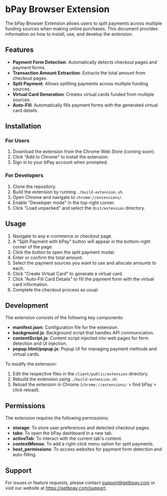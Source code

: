 # bPay Browser Extension

The bPay Browser Extension allows users to split payments across multiple funding sources when making online purchases. This document provides information on how to install, use, and develop the extension.

## Features

- **Payment Form Detection**: Automatically detects checkout pages and payment forms.
- **Transaction Amount Extraction**: Extracts the total amount from checkout pages.
- **Split Payment**: Allows splitting payments across multiple funding sources.
- **Virtual Card Generation**: Creates virtual cards funded from multiple sources.
- **Auto-Fill**: Automatically fills payment forms with the generated virtual card details.

## Installation

### For Users

1. Download the extension from the Chrome Web Store (coming soon).
2. Click "Add to Chrome" to install the extension.
3. Sign in to your bPay account when prompted.

### For Developers

1. Clone the repository.
2. Build the extension by running `./build-extension.sh`.
3. Open Chrome and navigate to `chrome://extensions/`.
4. Enable "Developer mode" in the top-right corner.
5. Click "Load unpacked" and select the `dist/extension` directory.

## Usage

1. Navigate to any e-commerce or checkout page.
2. A "Split Payment with bPay" button will appear in the bottom-right corner of the page.
3. Click the button to open the split payment modal.
4. Enter or confirm the total amount.
5. Select the payment sources you want to use and allocate amounts to each.
6. Click "Create Virtual Card" to generate a virtual card.
7. Click "Auto-Fill Card Details" to fill the payment form with the virtual card information.
8. Complete the checkout process as usual.

## Development

The extension consists of the following key components:

- **manifest.json**: Configuration file for the extension.
- **background.js**: Background script that handles API communication.
- **contentScript.js**: Content script injected into web pages for form detection and UI injection.
- **popup.html/popup.js**: Popup UI for managing payment methods and virtual cards.

To modify the extension:

1. Edit the respective files in the `client/public/extension` directory.
2. Rebuild the extension using `./build-extension.sh`.
3. Reload the extension in Chrome (`chrome://extensions/` > find bPay > click reload).

## Permissions

The extension requires the following permissions:

- **storage**: To store user preferences and detected checkout pages.
- **tabs**: To open the bPay dashboard in a new tab.
- **activeTab**: To interact with the current tab's content.
- **contextMenus**: To add a right-click menu option for split payments.
- **host_permissions**: To access websites for payment form detection and auto-filling.

## Support

For issues or feature requests, please contact support@getbpay.com or visit our website at https://getbpay.com/support.